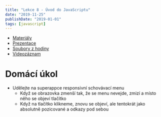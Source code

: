 ```yaml
---
title: "Lekce 8 - Úvod do JavaScriptu"
date: "2019-11-25"
publishDate: "2019-01-01"
tags: [javascript]
---
```


- [Materiály](/materialy/lekce8/js.html)
- [Prezentace](/prezentace/prezentace8.html)
- [Soubory z hodiny](/materialy/lekce8/lekce8-z-hodiny.zip)
- [Videozáznam](https://youtu.be/IHi5BaVyEk4)

# Domácí úkol

* Udělejte na superappce responsivní schovávací menu
  * Když se obrazovka zmenší tak, že se menu nevejde, zmizí a místo něho se objeví tlačítko
  * Když na tlačítko klikneme, znovu se objeví, ale tentokrát jako absolutně pozicované a odkazy pod sebou